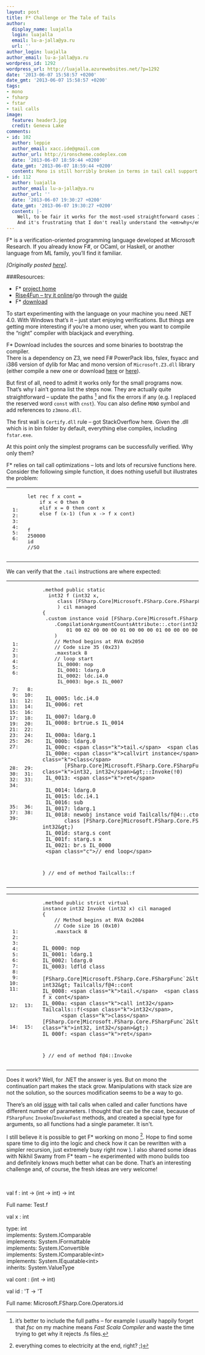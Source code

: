 ```yaml
---
layout: post
title: F* Challenge or The Tale of Tails
author:
  display_name: luajalla
  login: luajalla
  email: lu-a-jalla@ya.ru
  url: ''
author_login: luajalla
author_email: lu-a-jalla@ya.ru
wordpress_id: 1292
wordpress_url: http://luajalla.azurewebsites.net/?p=1292
date: '2013-06-07 15:58:57 +0200'
date_gmt: '2013-06-07 15:58:57 +0200'
tags:
- mono
- fsharp
- fstar
- tail calls
image:
  feature: header3.jpg
  credit: Geneva Lake
comments:
- id: 102
  author: leppie
  author_email: xacc.ide@gmail.com
  author_url: http://ironscheme.codeplex.com
  date: '2013-06-07 18:59:44 +0200'
  date_gmt: '2013-06-07 18:59:44 +0200'
  content: Mono is still horribly broken in terms in tail call support.
- id: 112
  author: luajalla
  author_email: lu-a-jalla@ya.ru
  author_url: ''
  date: '2013-06-07 19:30:27 +0200'
  date_gmt: '2013-06-07 19:30:27 +0200'
  content: |-
    Well, to be fair it works for the most-used straightforward cases I needed before. But suddenly trolling scala devs with tco is not that fun anymore )
    And it's frustrating that I don't really understand the <em>why</em> part here as it goes somewhere to implementation details. Looking for a workaround seems to be the most realistic solution.
---
```

F* is a verification-oriented programming language developed at Microsoft Research. If you already know F#, or OCaml, or Haskell, or another language from ML family, you’ll find it familiar.  

*[Originally posted [here](http://luajalla.azurewebsites.net/fstar-challenge-or-the-tale-of-tails)].* 

###Resources:  

* F* <a title="F* - Security Distributed Programming with Value-Dependent Types" href="http://research.microsoft.com/en-us/projects/fstar/">project home  
* Rise4Fun – <a title="Rise4Fun - F*" href="http://rise4fun.com/FStar" target="_blank">try it online</a>/go through the <a title="Rise4Fun - F* tutorial" href="http://rise4fun.com/FStar/tutorial/guide" target="_blank">guide</a>  
* F* <a title="F* Download" href="http://research.microsoft.com/en-us/downloads/e9089b8e-8871-46a8-987b-75effdcf70e6/default.aspx" target="_blank">download</a>  

To start experimenting with the language on your machine you need .NET 4.0. With Windows that’s it – just start enjoying verifications. But things are getting more interesting if you’re a mono user, when you want to compile the “right” compiler with blackjack and everything.  

F* Download includes the sources and some binaries to bootstrap the compiler.  
There is a dependency on Z3, we need F# PowerPack libs, fslex, fsyacc and i386 version of dylib for Mac and mono version of `Microsoft.Z3.dll` library (either compile a new one or download <a title="Z3Fs" href="https://github.com/dungpa/Z3Fs/" target="_blank">here</a> or <a title="Z3 Starter" href="https://github.com/luajalla/everything-fun/tree/master/z3" target="_blank">here</a>).  

But first of all, need to admit it works only for the small programs now. That’s why I ain’t gonna list the steps now. They are actually quite straightforward – update the paths [^1] and fix the errors if any (e.g. I replaced the reserved word `const` with `cnst`). You can also define `MONO` symbol and add references to `z3mono.dll`.  

The first wall is `Certify.dll` rule – got StackOverflow here. Given the .dll which is in bin folder by default, everything else compiles, including `fstar.exe`.  

At this point only the simplest programs can be successfully verified. Why only them?  

F* relies on tail call optimizations – lots and lots of recursive functions here. Consider the following simple function, it does nothing usefull but illustrates the problem:  
  
<table class="presmall"><tr><td class="lines"><pre class="fssnip">
<span class="l"> 1: </span>
<span class="l"> 2: </span>
<span class="l"> 3: </span>
<span class="l"> 4: </span>
<span class="l"> 5: </span>
<span class="l"> 6: </span>
</pre></td>
<td class="snippet"><pre class="fssnip">
<span class="k">let</span> <span class="k">rec</span> <span class="i" onmouseover="showTip(event, 'fstips1', 1)" onmouseout="hideTip(event, 'fstips1', 1)">f</span> <span class="i" onmouseover="showTip(event, 'fstips2', 2)" onmouseout="hideTip(event, 'fstips2', 2)">x</span> <span class="i" onmouseover="showTip(event, 'fstips3', 3)" onmouseout="hideTip(event, 'fstips3', 3)">cont</span> <span class="o">=</span>                                                       
    <span class="k">if</span> <span class="i" onmouseover="showTip(event, 'fstips2', 4)" onmouseout="hideTip(event, 'fstips2', 4)">x</span> <span class="o">&lt;</span> <span class="n">0</span> <span class="k">then</span> <span class="n">0</span>
    <span class="k">elif</span> <span class="i" onmouseover="showTip(event, 'fstips2', 5)" onmouseout="hideTip(event, 'fstips2', 5)">x</span> <span class="o">=</span> <span class="n">0</span> <span class="k">then</span> <span class="i" onmouseover="showTip(event, 'fstips3', 6)" onmouseout="hideTip(event, 'fstips3', 6)">cont</span> <span class="i" onmouseover="showTip(event, 'fstips2', 7)" onmouseout="hideTip(event, 'fstips2', 7)">x</span>
    <span class="k">else</span> <span class="i" onmouseover="showTip(event, 'fstips1', 8)" onmouseout="hideTip(event, 'fstips1', 8)">f</span> (<span class="i" onmouseover="showTip(event, 'fstips2', 9)" onmouseout="hideTip(event, 'fstips2', 9)">x</span><span class="o">-</span><span class="n">1</span>) (<span class="k">fun</span> <span class="i" onmouseover="showTip(event, 'fstips2', 10)" onmouseout="hideTip(event, 'fstips2', 10)">x</span> <span class="k">-&gt;</span> <span class="i" onmouseover="showTip(event, 'fstips1', 11)" onmouseout="hideTip(event, 'fstips1', 11)">f</span> <span class="i" onmouseover="showTip(event, 'fstips2', 12)" onmouseout="hideTip(event, 'fstips2', 12)">x</span> <span class="i" onmouseover="showTip(event, 'fstips3', 13)" onmouseout="hideTip(event, 'fstips3', 13)">cont</span>)

<span class="i" onmouseover="showTip(event, 'fstips1', 14)" onmouseout="hideTip(event, 'fstips1', 14)">f</span> <span class="n">250000</span> <span class="i" onmouseover="showTip(event, 'fstips4', 15)" onmouseout="hideTip(event, 'fstips4', 15)">id</span> <span class="c">//</span><span class="c">SO</span></pre></td>
</tr></table>

We can verify that the `.tail` instructions are where expected:  

<table class="presmall"><tr><td class="lines"><pre class="fssnip">
<span class="l"> 1: </span>
<span class="l"> 2: </span>
<span class="l"> 3: </span>
<span class="l"> 4: </span>
<span class="l"> 5: </span>
<span class="l"> 6: </span>  

<span class="l"> 7: </span>
<span class="l"> 8: </span>
<span class="l"> 9: </span>
<span class="l">10: </span>
<span class="l">11: </span>
<span class="l">12: </span>
<span class="l">13: </span>
<span class="l">14: </span>
<span class="l">15: </span>
<span class="l">16: </span>
<span class="l">17: </span>
<span class="l">18: </span>
<span class="l">19: </span>
<span class="l">20: </span>
<span class="l">21: </span>
<span class="l">22: </span>
<span class="l">23: </span>
<span class="l">24: </span>
<span class="l">25: </span>
<span class="l">26: </span>
<span class="l">27: </span>  

<span class="l">28: </span>
<span class="l">29: </span>
<span class="l">30: </span>
<span class="l">31: </span>
<span class="l">32: </span>
<span class="l">33: </span>
<span class="l">34: </span>  

<span class="l">35: </span>
<span class="l">36: </span>
<span class="l">37: </span>
<span class="l">38: </span>
<span class="l">39: </span>
</pre></td>
<td class="snippet"><pre class="fssnip">
<span class="k">.method public static</span> 
  <span class="k">int32</span> f (<span class="k">int32</span> x,
	 <span class="k">class</span> [FSharp.Core]Microsoft.FSharp.Core.FSharpFunc`2&lt;<span class="k">int32, int32</span>&gt; cont
	 ) <span class="k">cil managed</span>	
{	
 <span class="k">.custom instance void</span> [FSharp.Core]Microsoft.FSharp.Core
	.CompilationArgumentCountsAttribute::.ctor(<span class="k">int32</span>[]) = (
		01 00 02 00 00 00 01 00 00 00 01 00 00 00 00 00
	)
	<span class="c">// Method begins at RVA 0x2050</span>
	<span class="c">// Code size 35 (0x23)</span>
	.maxstack 8
	<span class="c">// loop start</span>
	 IL_0000: nop
	 IL_0001: ldarg.0
	 IL_0002: ldc.i4.0
	 IL_0003: bge.s IL_0007
  
	 IL_0005: ldc.i4.0
	 IL_0006: ret
  
	 IL_0007: ldarg.0
	 IL_0008: brtrue.s IL_0014
  
	 IL_000a: ldarg.1
	 IL_000b: ldarg.0
	 IL_000c: <span class="k">tail.</span>  <span class="c">// cont x</span>
	 IL_000e: <span class="k">callvirt instance</span> !1 <span class="k">class</span> 
           [FSharp.Core]Microsoft.FSharp.Core.FSharpFunc`2&lt;<span class="k">int32, int32</span>&gt;::Invoke(!0)
	 IL_0013: <span class="k">ret</span>
  
	 IL_0014: ldarg.0
	 IL_0015: ldc.i4.1
	 IL_0016: sub
	 IL_0017: ldarg.1
	 IL_0018: newobj instance void Tailcalls/f@4::.ctor(
           class [FSharp.Core]Microsoft.FSharp.Core.FSharpFunc`2&lt;int32, int32&gt;) 
	 IL_001d: starg.s cont
	 IL_001f: starg.s x
	 IL_0021: br.s IL_0000
	 <span class="c">// end loop</span>
}  <span class="c">// end of method Tailcalls::f</span></pre></td>
</tr></table>

<table class="presmall"><tr><td class="lines"><pre class="fssnip">
<span class="l"> 1: </span>
<span class="l"> 2: </span>
<span class="l"> 3: </span>
<span class="l"> 4: </span>
<span class="l"> 5: </span>
<span class="l"> 6: </span>
<span class="l"> 7: </span>
<span class="l"> 8: </span>
<span class="l"> 9: </span>
<span class="l">10: </span>
<span class="l">11: </span>  

<span class="l">12: </span>
<span class="l">13: </span>  

<span class="l">14: </span>
<span class="l">15: </span>
</pre></td>
<td class="snippet"><pre class="fssnip">
<span class="k">.method public strict virtual</span> 
<span class="k">instance int32</span> Invoke (<span class="k">int32</span> x) cil managed 
{
	<span class="c">// Method begins at RVA 0x2084</span>
	<span class="c">// Code size 16 (0x10)</span>
	.maxstack 8

	IL_0000: nop
	IL_0001: ldarg.1
	IL_0002: ldarg.0
	IL_0003: ldfld class 
          [FSharp.Core]Microsoft.FSharp.Core.FSharpFunc`2&lt;int32, int32&gt; Tailcalls/f@4::cont
	IL_0008: <span class="k">tail.</span>  <span class="c">// f x cont</span>
	IL_000a: <span class="k">call int32</span> Tailcalls::f(<span class="k">int32</span>, 
          <span class="k">class</span> [FSharp.Core]Microsoft.FSharp.Core.FSharpFunc`2&lt;<span class="k">int32, int32</span>&gt;)
	IL_000f: <span class="k">ret</span>
}  <span class="c">// end of method f@4::Invoke</span></pre></td>
</tr></table>  
  
Does it work? Well, for .NET the answer is yes. But on mono the continuation part makes the stack grow. Manipulations with stack size are not the solution, so the sources modification seems to be a way to go.  

There’s an old <a title="Bug 476785 - Tail call support in F#" href="https://bugzilla.novell.com/show_bug.cgi?id=476785" target="_blank">issue</a> with tail calls when called and caller functions have different number of parameters. I thought that can be the case, because of `FSharpFunc` `Invoke`/`InvokeFast` methods, and created a special type for arguments, so all functions had a single parameter. It isn't.  

I still believe it is possible to get F* working on mono [^2]. Hope to find some spare time to dig into the logic and check how it can be rewritten with a simpler recursion, just extremely busy right now ). I also shared some ideas with Nikhil Swamy from F* team – he experimented with mono builds too and definitely knows much better what can be done. That’s an interesting challenge and, of course, the fresh ideas are very welcome!

<p>&nbsp;</p>

[^1]: it’s better to include the full paths – for example I usually happily forget that <i>fsc</i> on my machine means <i>Fast Scala Compiler</i> and waste the time trying to get why it rejects .fs files.
[^2]: everything comes to electricity at the end, right? ;) 

<p><!-- HTML code for ToolTips --></p>
<div class="tip" id="fstips1">
<p>val f : int -&gt; (int -&gt; int) -&gt; int</p>
<p>Full name: Test.f</p>
</div>
<div class="tip" id="fstips2">
<p>val x : int</p>
<p>type: int<br />
implements: System.IComparable<br />
implements: System.IFormattable<br />
implements: System.IConvertible<br />
implements: System.IComparable&lt;int&gt;<br />
implements: System.IEquatable&lt;int&gt;<br />
inherits: System.ValueType</p>
</div>
<div class="tip" id="fstips3">val cont : (int -&gt; int)</div>
<div class="tip" id="fstips4">
<p>val id : 'T -&gt; 'T</p>
<p>Full name: Microsoft.FSharp.Core.Operators.id</p>
</div>